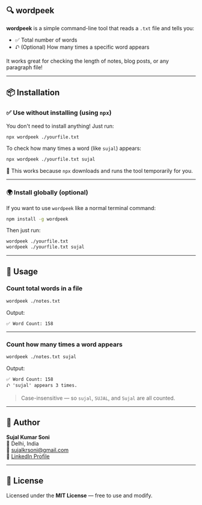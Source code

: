 ## 🔍 wordpeek

**wordpeek** is a simple command-line tool that reads a `.txt` file and tells you:

- ✅ Total number of words
- ⮏ (Optional) How many times a specific word appears

It works great for checking the length of notes, blog posts, or any paragraph file!

---

## 📦 Installation

### ✅ Use without installing (using `npx`)

You don't need to install anything! Just run:

```bash
npx wordpeek ./yourfile.txt
```

To check how many times a word (like `sujal`) appears:

```bash
npx wordpeek ./yourfile.txt sujal
```

🧠 This works because `npx` downloads and runs the tool temporarily for you.

---

### 🌍 Install globally (optional)

If you want to use `wordpeek` like a normal terminal command:

```bash
npm install -g wordpeek
```

Then just run:

```bash
wordpeek ./yourfile.txt
wordpeek ./yourfile.txt sujal
```

---

## 🧠 Usage

### Count total words in a file

```bash
wordpeek ./notes.txt
```

Output:

```
✅ Word Count: 158
```

---

### Count how many times a word appears

```bash
wordpeek ./notes.txt sujal
```

Output:

```
✅ Word Count: 158
⮏ 'sujal' appears 3 times.
```

> Case-insensitive — so `sujal`, `SUJAL`, and `Sujal` are all counted.

---

## 👤 Author

**Sujal Kumar Soni**\
📍 Delhi, India\
📧 [sujalkrsoni@gmail.com](mailto\:sujalkrsoni@gmail.com)\
📀 [LinkedIn Profile](https://linkedin.com/in/sujalsoni)

---

## 📄 License

Licensed under the **MIT License** — free to use and modify.

###
